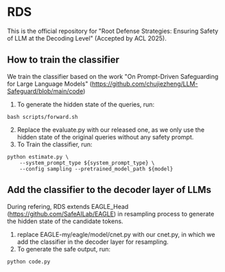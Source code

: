 # RDS
This is the official repository for "Root Defense Strategies: Ensuring Safety of LLM at the Decoding Level" (Accepted by ACL 2025).
## How to train the classifier
We train the classifier based on the work "On Prompt-Driven Safeguarding for Large Language Models" (https://github.com/chujiezheng/LLM-Safeguard/blob/main/code)
1. To generate the hidden state of the queries, run:
```
bash scripts/forward.sh
```
2. Replace the evaluate.py with our released one, as we only use the hidden state of the original queries without any safety prompt.
3. To Train the classifier, run:
```
python estimate.py \
    --system_prompt_type ${system_prompt_type} \
    --config sampling --pretrained_model_path ${model}
```
   
## Add the classifier to the decoder layer of LLMs
During refering, RDS extends EAGLE_Head (https://github.com/SafeAILab/EAGLE) in resampling process to generate the hidden state of the candidate tokens. 
1. replace EAGLE-my/eagle/model/cnet.py with our cnet.py, in which we add the classifier in the decoder layer for resampling.
2. To generate the safe output, run:
```
python code.py 
```

